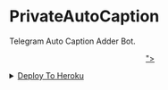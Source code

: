 # PrivateAutoCaption
Telegram Auto Caption Adder Bot.

  </a>
</p>
<p align="center">
  <a href="https://github.com/xenoda/Auto-Caption-Adder-Bot">">

<details><summary>Deploy To Heroku</summary>
<p>
<br>
<a href="https://heroku.com/deploy?template=https://github.com/xenoda/Auto-Caption-Adder-Bot">
  <img src="https://www.herokucdn.com/deploy/button.svg" alt="Deploy">
</a>
</p>
</details>
